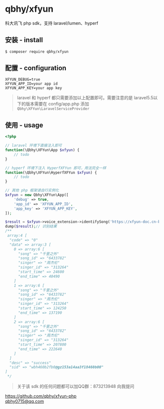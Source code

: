 # qbhy/xfyun

科大讯飞 php sdk，支持 laravel/lumen、hyperf

## 安装 - install

```bash
$ composer require qbhy/xfyun
```

## 配置 - configuration

```
XFYUN_DEBUG=true
XFYUN_APP_ID=your app id
XFYUN_APP_KEY=your app key
```

> laravel 和 hyperf 都只需要添加以上配置即可。需要注意的是 laravel5.5以下的版本需要在 config/app.php 添加 `Qbhy\XFYun\LaravelServiceProvider`

## 使用 - usage

```php
<?php

// laravel 环境下直接注入即可
function(\Qbhy\XFYun\App $xfyun) {
    // todo
}

// hyperf 环境下注入 HyperfXFYun 即可，用法完全一样
function(\Qbhy\XFYun\HyperfXFYun $xfyun) {
    // todo
}

// 其他 php 框架请自行实例化
$xfyun = new Qbhy\XFYun\App([
    'debug' => true,
    'app_id' => 'XFYUN_APP_ID',
    'app_key' => 'XFYUN_APP_KEY',
]);

$result = $xfyun->voice_extension->identifySong('https://xfyun-doc.cn-bj.ufileos.com/1537253485018707/qlzw2.wav');
dump($result);// 识别结果
/**
 array:4 [
  "code" => "0"
  "data" => array:3 [
    0 => array:6 [
      "song" => "千里之外"
      "song_id" => "6433782"
      "singer" => "周杰伦"
      "singer_id" => "313264"
      "start_time" => 24600
      "end_time" => 40490
    ]
    1 => array:6 [
      "song" => "千里之外"
      "song_id" => "6433782"
      "singer" => "周杰伦"
      "singer_id" => "313264"
      "start_time" => 124250
      "end_time" => 137190
    ]
    2 => array:6 [
      "song" => "千里之外"
      "song_id" => "6433782"
      "singer" => "周杰伦"
      "singer_id" => "313264"
      "start_time" => 207800
      "end_time" => 222640
    ]
  ]
  "desc" => "success"
  "sid" => "wbh460b2fb0@gz153a14aa3f18460b00"
]
 */
```

> 关于该 sdk 的任何问题都可以加QQ群：873213948 向我提问

https://github.com/qbhy/xfyun-php  
qbhy0715@qq.com  

